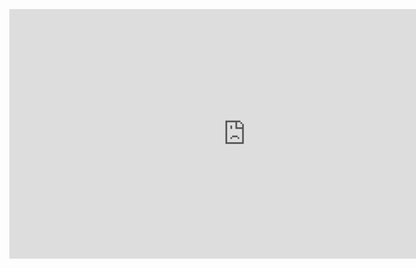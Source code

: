 <iframe
	src="https://jbilcke-hf-ai-webtv.hf.space"
	frameborder="0"
	width="850"
	height="450"
></iframe>
